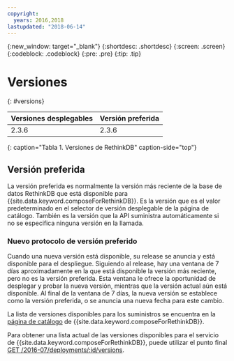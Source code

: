 ```yaml
---
copyright:
  years: 2016,2018
lastupdated: "2018-06-14"
---
```


{:new_window: target="_blank"}
{:shortdesc: .shortdesc}
{:screen: .screen}
{:codeblock: .codeblock}
{:pre: .pre}
{:tip: .tip}

# Versiones 
{: #versions}

Versiones desplegables| Versión preferida
----------|-----------
2.3.6 | 2.3.6
{: caption="Tabla 1. Versiones de RethinkDB" caption-side="top"}

## Versión preferida

La versión preferida es normalmente la versión más reciente de la base de datos RethinkDB que está disponible para {{site.data.keyword.composeForRethinkDB}}. Es la versión que es el valor predeterminado en el selector de versión desplegable de la página de catálogo. También es la versión que la API suministra automáticamente si no se especifica ninguna versión en la llamada.

### Nuevo protocolo de versión preferido

Cuando una nueva versión está disponible, su release se anuncia y está disponible para el despliegue. Siguiendo al release, hay una ventana de 7 días aproximadamente en la que está disponible la versión más reciente, pero no es la versión preferida. Esta ventana le ofrece la oportunidad de desplegar y probar la nueva versión, mientras que la versión actual aún está disponible. Al final de la ventana de 7 días, la nueva versión se establece como la versión preferida, o se anuncia una nueva fecha para este cambio.

La lista de versiones disponibles para los suministros se encuentra en la [página de catálogo](https://console.{DomainName}/catalog/services/compose-for-rethinkdb) de {{site.data.keyword.composeForRethinkDB}}.

Para obtener una lista actual de las versiones disponibles para el servicio de {{site.data.keyword.composeForRethinkDB}}, puede utilizar el punto final
[GET /2016-07/deployments/:id/versions](https://apidocs.compose.com/v1.0/reference#2016-07-get-deployments-versions).
